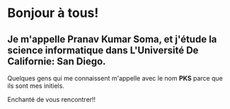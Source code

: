# Bonjour à tous!
## Je m'appelle Pranav Kumar Soma, et j'étude la science informatique dans L'Université De Californie: San Diego.

Quelques gens qui me connaissent m'appelle avec le nom **PKS** parce que ils sont mes initiels.

Enchanté de vous rencontrer!!
